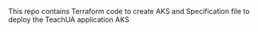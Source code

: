This repo contains Terraform code to create AKS and Specification file to deploy the TeachUA application AKS
